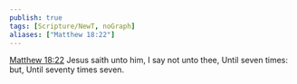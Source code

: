 ```yaml
---
publish: true
tags: [Scripture/NewT, noGraph]
aliases: ["Matthew 18:22"]
---
```

[Matthew 18:22](https://churchofjesuschrist.org/study/scriptures/nt/matt/18?lang=eng&id=p22#p22) Jesus saith unto him, I say not unto thee, Until seven times: but, Until seventy times seven.
